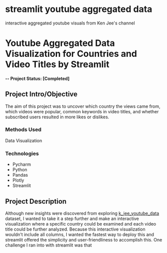 # streamlit youtube aggregated data
interactive aggregated youtube visuals from Ken Jee's channel


# Youtube Aggregated Data Visualization for Countries and Video Titles by Streamlit

#### -- Project Status: [Completed]


## Project Intro/Objective
The aim of this project was to uncover which country the views came from, which videos were popular, common keywords in video titles, and whether subscribed users resulted in more likes or dislikes. 


### Methods Used
Data Visualization


### Technologies
* Pycharm
* Python
* Pandas
* Plotly
* Streamlit


## Project Description
Although new insights were discovered from exploring [k_jee_youtube_data](https://github.com/Vitz2007/k_jee_youtube_data/blob/main/notebook/kjee_yt_analysis.ipynb) dataset, I wanted to take it a step further and make an interactive visualization where a specific country could be examined and each video title could be further analyzed. 
Because this interactive visualization wouldn’t include all columns, I wanted the fastest way to deploy this and streamlit offered the simplicity and user-friendliness to accomplish this.
One challenge I ran into with streamlit was that






